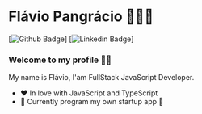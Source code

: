 # Flávio Pangrácio 👨🏻‍💻

[![Github Badge](https://img.shields.io/badge/-Github-000?style=flat-square&logo=Github&logoColor=white&link=https://github.com/flaviohugo14)]
[![Linkedin Badge](https://img.shields.io/badge/-LinkedIn-blue?style=flat-square&logo=Linkedin&logoColor=white&link=https://www.linkedin.com/in/flaviopangracio/)]

### Welcome to my profile 👋🏼

My name is Flávio, I'am FullStack JavaScript Developer.

- ❤️ In love with JavaScript and TypeScript
- 🌱 Currently program my own startup app 🚀
